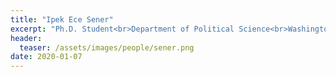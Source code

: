 ```yaml
---
title: "Ipek Ece Sener"
excerpt: "Ph.D. Student<br>Department of Political Science<br>Washington University in St. Louis<br>Research assistant<br><br>Ipek Ece Sener's research focuses on the effects of international peace initiatives on the microdynamics of the civil war"
header:
  teaser: /assets/images/people/sener.png
date: 2020-01-07
---
```


